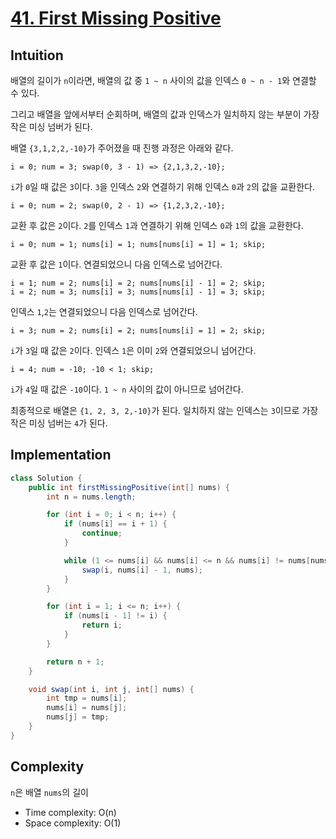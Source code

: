 # [41. First Missing Positive](https://leetcode.com/problems/first-missing-positive/description/)

## Intuition
배열의 길이가 `n`이라면, 배열의 값 중 `1 ~ n` 사이의 값을 인덱스 `0 ~ n - 1`와 연결할 수 있다.

그리고 배열을 앞에서부터 순회하며, 배열의 값과 인덱스가 일치하지 않는 부분이 가장 작은 미싱 넘버가 된다.

배열 `{3,1,2,2,-10}`가 주어졌을 때 진행 과정은 아래와 같다.
```
i = 0; num = 3; swap(0, 3 - 1) => {2,1,3,2,-10};
```
`i`가 `0`일 때 값은 `3`이다. `3`을 인덱스 `2`와 연결하기 위해 인덱스 `0`과 `2`의 값을 교환한다.
```
i = 0; num = 2; swap(0, 2 - 1) => {1,2,3,2,-10};
```
교환 후 값은 `2`이다. `2`를 인덱스 `1`과 연결하기 위해 인덱스 `0`과 `1`의 값을 교환한다.
```
i = 0; num = 1; nums[i] = 1; nums[nums[i] = 1] = 1; skip;
```
교환 후 값은 `1`이다. 연결되었으니 다음 인덱스로 넘어간다.
```
i = 1; num = 2; nums[i] = 2; nums[nums[i] - 1] = 2; skip;
i = 2; num = 3; nums[i] = 3; nums[nums[i] - 1] = 3; skip;
```
인덱스 `1`,`2`는 연결되었으니 다음 인덱스로 넘어간다.
```
i = 3; num = 2; nums[i] = 2; nums[nums[i] = 1] = 2; skip;
```
`i`가 `3`일 때 값은 `2`이다. 인덱스 `1`은 이미 `2`와 연결되었으니 넘어간다.
```
i = 4; num = -10; -10 < 1; skip;
```
`i`가 `4`일 때 값은 `-10`이다. `1 ~ n` 사이의 값이 아니므로 넘어간다.

최종적으로 배열은 `{1, 2, 3, 2,-10}`가 된다. 일치하지 않는 인덱스는 `3`이므로 가장 작은 미싱 넘버는 `4`가 된다.


## Implementation
```java
class Solution {
    public int firstMissingPositive(int[] nums) {
        int n = nums.length;

        for (int i = 0; i < n; i++) {
            if (nums[i] == i + 1) {
                continue;
            }

            while (1 <= nums[i] && nums[i] <= n && nums[i] != nums[nums[i] - 1]) {
                swap(i, nums[i] - 1, nums);
            }
        }

        for (int i = 1; i <= n; i++) {
            if (nums[i - 1] != i) {
                return i;
            }
        }

        return n + 1;
    }

    void swap(int i, int j, int[] nums) {
        int tmp = nums[i];
        nums[i] = nums[j];
        nums[j] = tmp;
    }
}
```

## Complexity
`n`은 배열 `nums`의 길이
- Time complexity: O(n)
- Space complexity: O(1)
